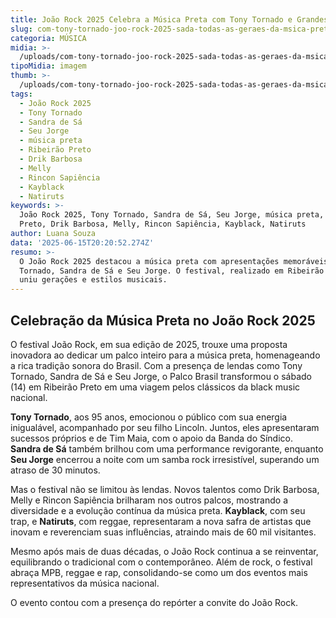 ```yaml
---
title: João Rock 2025 Celebra a Música Preta com Tony Tornado e Grandes Nomes
slug: com-tony-tornado-joo-rock-2025-sada-todas-as-geraes-da-msica-preta
categoria: MÚSICA
midia: >-
  /uploads/com-tony-tornado-joo-rock-2025-sada-todas-as-geraes-da-msica-preta-thumb.jpg
tipoMidia: imagem
thumb: >-
  /uploads/com-tony-tornado-joo-rock-2025-sada-todas-as-geraes-da-msica-preta-thumb.jpg
tags:
  - João Rock 2025
  - Tony Tornado
  - Sandra de Sá
  - Seu Jorge
  - música preta
  - Ribeirão Preto
  - Drik Barbosa
  - Melly
  - Rincon Sapiência
  - Kayblack
  - Natiruts
keywords: >-
  João Rock 2025, Tony Tornado, Sandra de Sá, Seu Jorge, música preta, Ribeirão
  Preto, Drik Barbosa, Melly, Rincon Sapiência, Kayblack, Natiruts
author: Luana Souza
data: '2025-06-15T20:20:52.274Z'
resumo: >-
  O João Rock 2025 destacou a música preta com apresentações memoráveis de Tony
  Tornado, Sandra de Sá e Seu Jorge. O festival, realizado em Ribeirão Preto,
  uniu gerações e estilos musicais.
---
```


## Celebração da Música Preta no João Rock 2025

O festival João Rock, em sua edição de 2025, trouxe uma proposta inovadora ao dedicar um palco inteiro para a música preta, homenageando a rica tradição sonora do Brasil. Com a presença de lendas como Tony Tornado, Sandra de Sá e Seu Jorge, o Palco Brasil transformou o sábado (14) em Ribeirão Preto em uma viagem pelos clássicos da black music nacional.

**Tony Tornado**, aos 95 anos, emocionou o público com sua energia inigualável, acompanhado por seu filho Lincoln. Juntos, eles apresentaram sucessos próprios e de Tim Maia, com o apoio da Banda do Síndico. **Sandra de Sá** também brilhou com uma performance revigorante, enquanto **Seu Jorge** encerrou a noite com um samba rock irresistível, superando um atraso de 30 minutos.

Mas o festival não se limitou às lendas. Novos talentos como Drik Barbosa, Melly e Rincon Sapiência brilharam nos outros palcos, mostrando a diversidade e a evolução contínua da música preta. **Kayblack**, com seu trap, e **Natiruts**, com reggae, representaram a nova safra de artistas que inovam e reverenciam suas influências, atraindo mais de 60 mil visitantes.

Mesmo após mais de duas décadas, o João Rock continua a se reinventar, equilibrando o tradicional com o contemporâneo. Além de rock, o festival abraça MPB, reggae e rap, consolidando-se como um dos eventos mais representativos da música nacional.

O evento contou com a presença do repórter a convite do João Rock.

